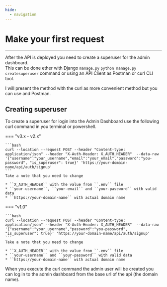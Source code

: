 ```yaml
---
hide:
  - navigation
---
```


# Make your first request

---
After the API is deployed you need to create a superuser for the admin dashboard. <br />
This can be done ether with Django ``manage.py`` ``python manage.py createsuperuser`` command or using an API Client as Postman or curl CLI tool. <br />

I will present the method with the curl as more convenient method but you can use and Postman.

## Creating superuser
To create a superuser for login into the Admin Dashboard use the following curl command in you terminal or powershell.

=== "v3.x - v2.x"

    ```bash
    curl --location --request POST --header "Content-type: application/json" --header "X-Auth-Header: X_AUTH_HEADER"  --data-raw '{"username":"your_username","email":"your_email","password":"you-password", "is_superuser": true}' 'https://your-domain-name/api/auth/signup'
    ```
    Take a note that you need to change

    * ``X_AUTH_HEADER`` with the value from ``.env`` file
    * ``your-username``, ``your-email`` and ``your-password`` with valid data
    * ``https://your-domain-name`` with actual domain name 


=== "v1.0"

    ```bash
    curl --location --request POST --header "Content-type: application/json" --header "X-Auth-Header: X_AUTH_HEADER"  --data-raw '{"username":"your_username","password":"you-password", "is_superuser": true}' 'https://your-domain-name/api/auth/signup'
    ```
    Take a note that you need to change

    * ``X_AUTH_HEADER`` with the value from ``.env`` file
    * ``your-username`` and ``your-password`` with valid data
    * ``https://your-domain-name`` with actual domain name 


When you execute the curl command the admin user will be created you can log in to the admin dashboard from the base url of the api (the domain name).
